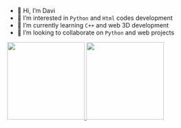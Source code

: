 - 👋 Hi, I’m Davi
- 👀 I’m interested in ```Python``` and ```Html``` codes development
- 🌱 I’m currently learning ```C++``` and web 3D development
- 💞️ I’m looking to collaborate on ```Python``` and web projects

<a href="https://github.com/d4v1-sudo">
    <img height="180em" src="https://github-readme-stats.vercel.app/api?username=d4v1-sudo&amp;show_icons=true&amp;theme=dark&amp;include_all_commits=true&amp;count_private=true&amp;title_color=ffffff&amp;border_color=000000&amp;bg_color=DEG,000000,000000" style="max-width: 100%;">
  <img height="180em" src="https://github-readme-stats.vercel.app/api/top-langs/?username=d4v1-sudo&amp;layout=compact&amp;langs_count=7&amp;theme=dark&amp;title_color=ffffff&amp;border_color=000000&amp;bg_color=DEG,000000,000000" style="max-width: 100%;">
</a>